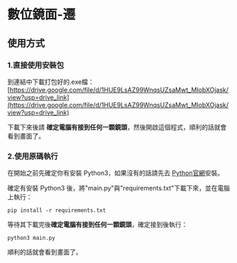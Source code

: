 # 數位鏡面-遷
## 使用方式
### 1.直接使用安裝包
到連結中下載打包好的.exe檔：[https://drive.google.com/file/d/1HUE9LsAZ99WnqsUZsaMwt_MIobXOjask/view?usp=drive_link](https://drive.google.com/file/d/1HUE9LsAZ99WnqsUZsaMwt_MIobXOjask/view?usp=drive_link)

下載下來後請 **確定電腦有接到任何一顆鏡頭**，然後開啟這個程式，順利的話就會看到畫面了。
### 2.使用原碼執行
在開始之前先確定你有安裝 Python3，如果沒有的話請先去 [Python官網](https://www.python.org/)安裝。

確定有安裝 Python3 後，將"main.py"與"requirements.txt"下載下來，並在電腦上執行：
```
pip install -r requirements.txt
```
等待其下載完後**確定電腦有接到任何一顆鏡頭**，確定接到後執行：
```
python3 main.py
```
順利的話就會看到畫面了。
